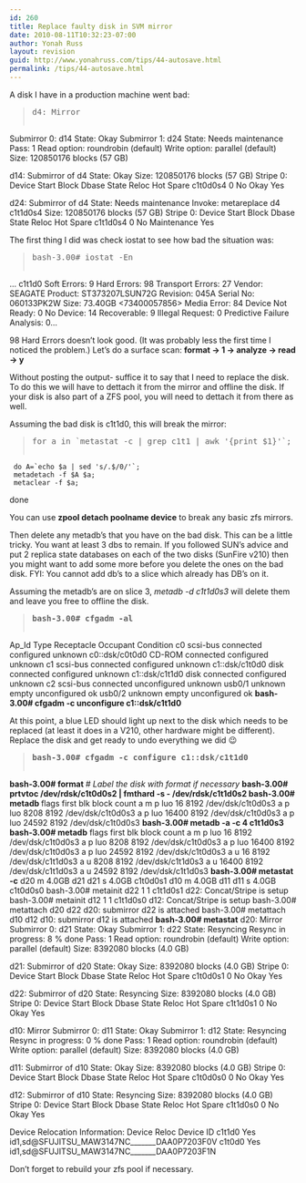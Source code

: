 ```yaml
---
id: 260
title: Replace faulty disk in SVM mirror
date: 2010-08-11T10:32:23-07:00
author: Yonah Russ
layout: revision
guid: http://www.yonahruss.com/tips/44-autosave.html
permalink: /tips/44-autosave.html
---
```

A disk I have in a production machine went bad:

> <pre>d4: Mirror
  Submirror 0: d14
    State: Okay
  Submirror 1: d24
    State: Needs maintenance
     Pass: 1
     Read option: roundrobin (default)
     Write option: parallel (default)
     Size: 120850176 blocks (57 GB)

d14: Submirror of d4
     State: Okay
     Size: 120850176 blocks (57 GB)
     Stripe 0:
          Device     Start Block  Dbase        State Reloc Hot Spare
          c1t0d0s4          0     No            Okay   Yes

d24: Submirror of d4
     State: Needs maintenance
     Invoke: metareplace d4 c1t1d0s4
     Size: 120850176 blocks (57 GB)
     Stripe 0:
          Device     Start Block  Dbase        State Reloc Hot Spare
          c1t1d0s4          0     No     Maintenance   Yes</pre>

The first thing I did was check iostat to see how bad the situation was:

> <pre>bash-3.00# iostat -En
...
c1t1d0           Soft Errors: 9 Hard Errors: 98 Transport Errors: 27
Vendor: SEAGATE  Product: ST373207LSUN72G  Revision: 045A Serial No: 060133PK2W
Size: 73.40GB &lt;73400057856&gt;
Media Error: 84 Device Not Ready: 0 No Device: 14 Recoverable: 9
Illegal Request: 0 Predictive Failure Analysis: 0...</pre>

98 Hard Errors doesn&#8217;t look good. (It was probably less the first time I noticed the problem.) Let&#8217;s do a surface scan: <span style="font-weight: bold;">format -> 1 -> analyze -> read -> y</span>

Without posting the output- suffice it to say that I need to replace the disk. To do this we will have to dettach it from the mirror and offline the disk. If your disk is also part of a ZFS pool, you will need to dettach it from there as well.

Assuming the bad disk is c1t1d0, this will break the mirror:

> <pre>for a in `metastat -c | grep c1t1 | awk '{print $1}'`;
     do A=`echo $a | sed 's/.$/0/'`;
     metadetach -f $A $a;
     metaclear -f $a;
done</pre>

You can use <span style="font-weight: bold;">zpool detach poolname device</span> to break any basic zfs mirrors.

Then delete any metadb&#8217;s that you have on the bad disk. This can be a little tricky. You want at least 3 dbs to remain. If you followed SUN&#8217;s advice and put 2 replica state databases on each of the two disks (SunFire v210) then you might want to add some more before you delete the ones on the bad disk. FYI: You cannot add db&#8217;s to a slice which already has DB&#8217;s on it.

Assuming the metadb&#8217;s are on slice 3, <span style="font-style: italic;">metadb -d c1t1d0s3</span> will delete them and leave you free to offline the disk.

> <pre><span style="font-weight: bold;">bash-3.00# cfgadm -al</span>
Ap_Id                          Type         Receptacle   Occupant     Condition
c0                             scsi-bus     connected    configured   unknown
c0::dsk/c0t0d0                 CD-ROM       connected    configured   unknown
c1                             scsi-bus     connected    configured   unknown
c1::dsk/c1t0d0                 disk         connected    configured   unknown
c1::dsk/c1t1d0                 disk         connected    configured   unknown
c2                             scsi-bus     connected    unconfigured unknown
usb0/1                         unknown      empty        unconfigured ok
usb0/2                         unknown      empty        unconfigured ok
<span style="font-weight: bold;">bash-3.00# cfgadm -c unconfigure c1::dsk/c1t1d0</span></pre>

At this point, a blue LED should light up next to the disk which needs to be replaced (at least it does in a V210, other hardware might be different). Replace the disk and get ready to undo everything we did 😉

> <pre><span style="font-weight: bold;">bash-3.00# cfgadm -c configure c1::dsk/c1t1d0</span>
<span style="font-weight: bold;">bash-3.00# format </span>
<span style="font-style: italic;"># Label the disk with format if necessary</span>
<span style="font-weight: bold;">bash-3.00# prtvtoc /dev/rdsk/c1t0d0s2 | fmthard -s - /dev/rdsk/c1t1d0s2
bash-3.00# metadb </span>
     flags           first blk       block count
  a m  p  luo        16              8192            /dev/dsk/c1t0d0s3
  a    p  luo        8208            8192            /dev/dsk/c1t0d0s3
  a    p  luo        16400           8192            /dev/dsk/c1t0d0s3
  a    p  luo        24592           8192            /dev/dsk/c1t0d0s3
<span style="font-weight: bold;">bash-3.00# metadb -a -c 4 c1t1d0s3
bash-3.00# metadb</span>
     flags           first blk       block count
  a m  p  luo        16              8192            /dev/dsk/c1t0d0s3
  a    p  luo        8208            8192            /dev/dsk/c1t0d0s3
  a    p  luo        16400           8192            /dev/dsk/c1t0d0s3
  a    p  luo        24592           8192            /dev/dsk/c1t0d0s3
  a        u         16              8192            /dev/dsk/c1t1d0s3
  a        u         8208            8192            /dev/dsk/c1t1d0s3
  a        u         16400           8192            /dev/dsk/c1t1d0s3
  a        u         24592           8192            /dev/dsk/c1t1d0s3
<span style="font-weight: bold;">bash-3.00# metastat -c</span>
d20              m  4.0GB d21  d21
          s  4.0GB c1t0d0s1
d10              m  4.0GB d11  d11
          s  4.0GB c1t0d0s0
bash-3.00# metainit d22 1 1 c1t1d0s1
d22: Concat/Stripe is setup
bash-3.00# metainit d12 1 1 c1t1d0s0
d12: Concat/Stripe is setup
bash-3.00# metattach d20 d22
d20: submirror d22 is attached
bash-3.00# metattach d10 d12
d10: submirror d12 is attached
<span style="font-weight: bold;">bash-3.00# metastat</span>
d20: Mirror
   Submirror 0: d21
    State: Okay
   Submirror 1: d22
    State: Resyncing
  Resync in progress: 8 % done
  Pass: 1
  Read option: roundrobin (default)
  Write option: parallel (default)
  Size: 8392080 blocks (4.0 GB)

d21:
Submirror of d20
  State: Okay
  Size: 8392080 blocks (4.0 GB)
  Stripe 0:
      Device     Start Block  Dbase        State Reloc Hot Spare
      c1t0d0s1          0     No            Okay   Yes

d22: Submirror of d20
  State: Resyncing
  Size: 8392080 blocks (4.0 GB)
  Stripe 0:
      Device     Start Block  Dbase        State Reloc Hot Spare
      c1t1d0s1          0     No            Okay   Yes

d10: Mirror
  Submirror 0: d11
    State: Okay
  Submirror 1: d12
    State: Resyncing
  Resync in progress: 0 % done
  Pass: 1
  Read option: roundrobin (default)
  Write option: parallel (default)
  Size: 8392080 blocks (4.0 GB)

d11: Submirror of d10
  State: Okay
  Size: 8392080 blocks (4.0 GB)
  Stripe 0:
      Device     Start Block  Dbase        State Reloc Hot Spare
      c1t0d0s0          0     No            Okay   Yes

d12: Submirror of d10
  State: Resyncing
  Size: 8392080 blocks (4.0 GB)
  Stripe 0:
      Device     Start Block  Dbase        State Reloc Hot Spare
      c1t1d0s0          0     No            Okay   Yes

Device Relocation Information:
Device   Reloc  Device ID
c1t1d0   Yes    id1,sd@SFUJITSU_MAW3147NC_______DAA0P7203F0V
c1t0d0   Yes    id1,sd@SFUJITSU_MAW3147NC_______DAA0P7203F1N</pre>

Don&#8217;t forget to rebuild your zfs pool if necessary.